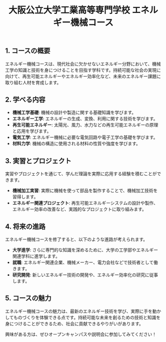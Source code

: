 <!DOCTYPE html>
<html lang="ja">
<head>
    <meta charset="UTF-8">
    <meta name="viewport" content="width=device-width, initial-scale=1.0">
    <title>大阪公立大学工業高等専門学校 エネルギー機械コースの紹介</title>
</head>
<body>
    <header>
        <h1>大阪公立大学工業高等専門学校 エネルギー機械コース</h1>
    </header>
    <main>
        <section>
            <h2>1. コースの概要</h2>
            <p>エネルギー機械コースは、現代社会に欠かせないエネルギー分野において、機械工学の知識と技術を身につけることを目指す学科です。持続可能な社会の実現に向けて、再生可能エネルギーやエネルギー効率化など、未来のエネルギー課題に取り組む人材を育成します。</p>
        </section>
        <section>
            <h2>2. 学べる内容</h2>
            <ul>
                <li><strong>機械工学基礎</strong>: 機械の設計や製造に関する基礎知識を学びます。</li>
                <li><strong>エネルギー工学</strong>: エネルギーの生成、変換、利用に関する技術を学びます。</li>
                <li><strong>再生可能エネルギー</strong>: 太陽光、風力、水力などの再生可能エネルギーの原理と応用を学びます。</li>
                <li><strong>電気工学</strong>: エネルギー機械に必要な電気回路や電子工学の基礎を学びます。</li>
                <li><strong>材料力学</strong>: 機械の構造に使用される材料の性質や強度を学びます。</li>
            </ul>
        </section>
        <section>
            <h2>3. 実習とプロジェクト</h2>
            <p>実習やプロジェクトを通じて、学んだ理論を実際に応用する経験を積むことができます。</p>
            <ul>
                <li><strong>機械加工実習</strong>: 実際に機械を使って部品を製作することで、機械加工技術を習得します。</li>
                <li><strong>エネルギー関連プロジェクト</strong>: 再生可能エネルギーシステムの設計や製作、エネルギー効率の改善など、実践的なプロジェクトに取り組みます。</li>
            </ul>
        </section>
        <section>
            <h2>4. 将来の進路</h2>
            <p>エネルギー機械コースを修了すると、以下のような進路が考えられます。</p>
            <ul>
                <li><strong>大学進学</strong>: さらに専門的な知識を深めるために、大学の工学部やエネルギー関連学科に進学します。</li>
                <li><strong>就職</strong>: エネルギー関連企業、機械メーカー、電力会社などで技術者として働きます。</li>
                <li><strong>研究開発</strong>: 新しいエネルギー技術の開発や、エネルギー効率化の研究に従事します。</li>
            </ul>
        </section>
        <section>
            <h2>5. コースの魅力</h2>
            <p>エネルギー機械コースの魅力は、最新のエネルギー技術を学び、実際に手を動かしてものづくりを体験できる点です。持続可能な未来を創るための技術と知識を身につけることができるため、社会に貢献できるやりがいがあります。</p>
        </section>
    </main>
    <footer>
        <p>興味がある方は、ぜひオープンキャンパスや説明会に参加してみてください！</p>
    </footer>
</body>
</html>
